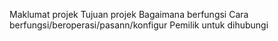 Maklumat projek
Tujuan projek
Bagaimana berfungsi 
Cara berfungsi/beroperasi/pasann/konfigur
Pemilik untuk dihubungi